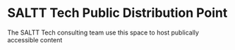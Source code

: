 # SALTT Tech Public Distribution Point

The SALTT Tech consulting team use this space to host publically accessible content
